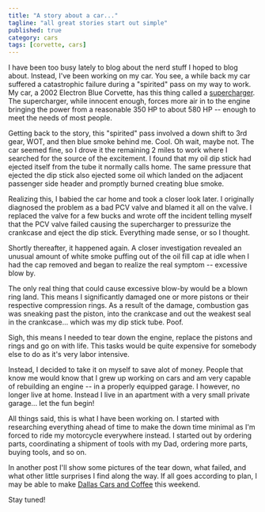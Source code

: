 ```yaml
---
title: "A story about a car..."
tagline: "all great stories start out simple"
published: true
category: cars
tags: [corvette, cars]
---
```


I have been too busy lately to blog about the nerd stuff I hoped to blog about.  Instead, I've been working on my car.  You see, a while back my car suffered a catastrophic failure during a "spirited" pass on my way to work.  My car, a 2002 Electron Blue Corvette, has this thing called a [supercharger](http://en.wikipedia.org/wiki/Supercharger).  The supercharger, while innocent enough, forces more air in to the engine bringing the power from a reasonable 350 HP to about 580 HP -- enough to meet the needs of most people.

Getting back to the story, this "spirited" pass involved a down shift to 3rd gear, WOT, and then blue smoke behind me.  Cool.  Oh wait, maybe not.  The car seemed fine, so I drove it the remaining 2 miles to work where I searched for the source of the excitement.  I found that my oil dip stick had ejected itself from the tube it normally calls home.  The same pressure that ejected the dip stick also ejected some oil which landed on the adjacent passenger side header and promptly burned creating blue smoke.

Realizing this, I babied the car home and took a closer look later.  I originally diagnosed the problem as a bad PCV valve and blamed it all on the valve.  I replaced the valve for a few bucks and wrote off the incident telling myself that the PCV valve failed causing the supercharger to pressurize the crankcase and eject the dip stick.  Everything made sense, or so I thought.

Shortly thereafter, it happened again.  A closer investigation revealed an unusual amount of white smoke puffing out of the oil fill cap at idle when I had the cap removed and began to realize the real symptom -- excessive blow by.

The only real thing that could cause excessive blow-by would be a blown ring land.  This means I significantly damaged one or more pistons or their respective compression rings.  As a result of the damage, combustion gas was sneaking past the piston, into the crankcase and out the weakest seal in the crankcase... which was my dip stick tube.  Poof.

Sigh, this means I needed to tear down the engine, replace the pistons and rings and go on with life.  This tasks would be quite expensive for somebody else to do as it's very labor intensive.

Instead, I decided to take it on myself to save alot of money.  People that know me would know that I grew up working on cars and am very capable of rebuilding an engine -- in a properly equipped garage.  I however, no longer live at home.  Instead I live in an apartment with a very small private garage... let the fun begin!

All things said, this is what I have been working on.  I started with researching everything ahead of time to make the down time minimal as I'm forced to ride my motorcycle everywhere instead.  I started out by ordering parts, coordinating a shipment of tools with my Dad, ordering more parts, buying tools, and so on.

In another post I'll show some pictures of the tear down, what failed, and what other little surprises I find along the way. If all goes according to plan, I may be able to make [Dallas Cars and Coffee](http://dallas.carsandcoffee.info) this weekend.

Stay tuned!  
